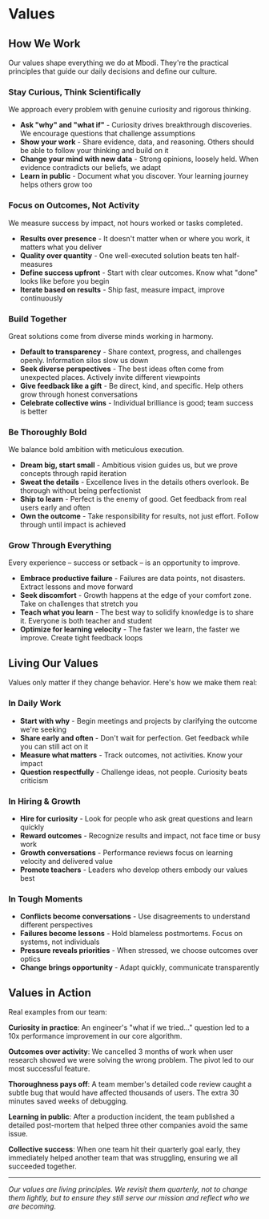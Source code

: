 # Values

## How We Work

Our values shape everything we do at Mbodi. They're the practical principles that guide our daily decisions and define our culture.

### Stay Curious, Think Scientifically

We approach every problem with genuine curiosity and rigorous thinking.

- **Ask "why" and "what if"** - Curiosity drives breakthrough discoveries. We encourage questions that challenge assumptions
- **Show your work** - Share evidence, data, and reasoning. Others should be able to follow your thinking and build on it
- **Change your mind with new data** - Strong opinions, loosely held. When evidence contradicts our beliefs, we adapt
- **Learn in public** - Document what you discover. Your learning journey helps others grow too

### Focus on Outcomes, Not Activity

We measure success by impact, not hours worked or tasks completed.

- **Results over presence** - It doesn't matter when or where you work, it matters what you deliver
- **Quality over quantity** - One well-executed solution beats ten half-measures
- **Define success upfront** - Start with clear outcomes. Know what "done" looks like before you begin
- **Iterate based on results** - Ship fast, measure impact, improve continuously

### Build Together

Great solutions come from diverse minds working in harmony.

- **Default to transparency** - Share context, progress, and challenges openly. Information silos slow us down
- **Seek diverse perspectives** - The best ideas often come from unexpected places. Actively invite different viewpoints
- **Give feedback like a gift** - Be direct, kind, and specific. Help others grow through honest conversations
- **Celebrate collective wins** - Individual brilliance is good; team success is better

### Be Thoroughly Bold

We balance bold ambition with meticulous execution.

- **Dream big, start small** - Ambitious vision guides us, but we prove concepts through rapid iteration
- **Sweat the details** - Excellence lives in the details others overlook. Be thorough without being perfectionist
- **Ship to learn** - Perfect is the enemy of good. Get feedback from real users early and often
- **Own the outcome** - Take responsibility for results, not just effort. Follow through until impact is achieved

### Grow Through Everything

Every experience – success or setback – is an opportunity to improve.

- **Embrace productive failure** - Failures are data points, not disasters. Extract lessons and move forward
- **Seek discomfort** - Growth happens at the edge of your comfort zone. Take on challenges that stretch you
- **Teach what you learn** - The best way to solidify knowledge is to share it. Everyone is both teacher and student
- **Optimize for learning velocity** - The faster we learn, the faster we improve. Create tight feedback loops

## Living Our Values

Values only matter if they change behavior. Here's how we make them real:

### In Daily Work

- **Start with why** - Begin meetings and projects by clarifying the outcome we're seeking
- **Share early and often** - Don't wait for perfection. Get feedback while you can still act on it
- **Measure what matters** - Track outcomes, not activities. Know your impact
- **Question respectfully** - Challenge ideas, not people. Curiosity beats criticism

### In Hiring & Growth

- **Hire for curiosity** - Look for people who ask great questions and learn quickly
- **Reward outcomes** - Recognize results and impact, not face time or busy work
- **Growth conversations** - Performance reviews focus on learning velocity and delivered value
- **Promote teachers** - Leaders who develop others embody our values best

### In Tough Moments

- **Conflicts become conversations** - Use disagreements to understand different perspectives
- **Failures become lessons** - Hold blameless postmortems. Focus on systems, not individuals
- **Pressure reveals priorities** - When stressed, we choose outcomes over optics
- **Change brings opportunity** - Adapt quickly, communicate transparently

## Values in Action

Real examples from our team:

**Curiosity in practice**: An engineer's "what if we tried..." question led to a 10x performance improvement in our core algorithm.

**Outcomes over activity**: We cancelled 3 months of work when user research showed we were solving the wrong problem. The pivot led to our most successful feature.

**Thoroughness pays off**: A team member's detailed code review caught a subtle bug that would have affected thousands of users. The extra 30 minutes saved weeks of debugging.

**Learning in public**: After a production incident, the team published a detailed post-mortem that helped three other companies avoid the same issue.

**Collective success**: When one team hit their quarterly goal early, they immediately helped another team that was struggling, ensuring we all succeeded together.

---

*Our values are living principles. We revisit them quarterly, not to change them lightly, but to ensure they still serve our mission and reflect who we are becoming.*
